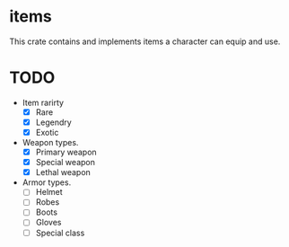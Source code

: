 # items
This crate contains and implements items a character can equip and use.

# TODO

- Item rarirty
    - [x] Rare
    - [x] Legendry
    - [x] Exotic

- Weapon types.
    - [x] Primary weapon
    - [x] Special weapon
    - [x] Lethal weapon

- Armor types.
    - [ ] Helmet
    - [ ] Robes 
    - [ ] Boots
    - [ ] Gloves
    - [ ] Special class

